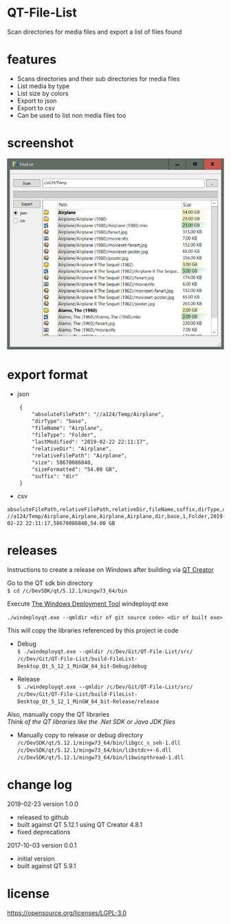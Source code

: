# QT-File-List

Scan directories for media files and export a list of files found  

features  
========
* Scans directories and their sub directories for media files
* List media by type  
* List size by colors  
* Export to json  
* Export to csv  
* Can be used to list non media files too  

screenshot
========
![Scan results](screenshots/screenshot_scan_results.png)

export format  
========
* json  
```
    {
        "absoluteFilePath": "//a124/Temp/Airplane",
        "dirType": "base",
        "fileName": "Airplane",
        "fileType": "Folder",
        "lastModified": "2019-02-22 22:11:17",
        "relativeDir": "Airplane",
        "relativeFilePath": "Airplane",
        "size": 58670086840,
        "sizeFormatted": "54.00 GB",
        "suffix": "dir"
    }
```
	
* csv  
```
absoluteFilePath,relativeFilePath,relativeDir,fileName,suffix,dirType,depth,iconName,lastModified,size,sizeFormatted  
//a124/Temp/Airplane,Airplane,Airplane,Airplane,dir,base,1,Folder,2019-02-22 22:11:17,58670086840,54.00 GB  
```

releases  
========
Instructions to create a release on Windows after building via [QT Creator](https://doc.qt.io/qtcreator/index.html)  

Go to the QT sdk bin directory  
`$ cd /c/DevSDK/qt/5.12.1/mingw73_64/bin  `

Execute [The Windows Deployment Tool](https://doc.qt.io/qt-5/windows-deployment.html) windeployqt.exe  

`./windeployqt.exe --qmldir <dir of git source code> <dir of built exe>  `

This will copy the libraries referenced by this project ie code   

* Debug  
`$ ./windeployqt.exe --qmldir /c/Dev/Git/QT-File-List/src/ /c/Dev/Git/QT-File-List/build-FileList-Desktop_Qt_5_12_1_MinGW_64_bit-Debug/debug  `

* Release  
`$ ./windeployqt.exe --qmldir /c/Dev/Git/QT-File-List/src/  /c/Dev/Git/QT-File-List/build-FileList-Desktop_Qt_5_12_1_MinGW_64_bit-Release/release  `

Also, manually copy the QT libraries  
_Think of the QT libraries like the .Net SDK or Java JDK files_
* Manually copy to release or debug directory  
`/c/DevSDK/qt/5.12.1/mingw73_64/bin/libgcc_s_seh-1.dll`  
`/c/DevSDK/qt/5.12.1/mingw73_64/bin/libstdc++-6.dll`  
`/c/DevSDK/qt/5.12.1/mingw73_64/bin/libwinpthread-1.dll`  

change log
========
2019-02-23 version 1.0.0
* released to github
* built against QT 5.12.1 using QT Creator 4.8.1
* fixed deprecations

2017-10-03 version 0.0.1
* initial version
* built against QT 5.9.1


license
========
https://opensource.org/licenses/LGPL-3.0

